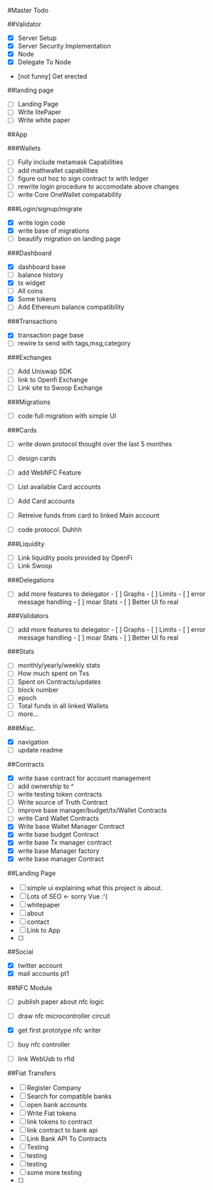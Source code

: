 #Master Todo

##Validator
- [x] Server Setup
- [x] Server Security Implementation
- [x] Node
- [x] Delegate To Node
- [not funny] Get erected


##landing page
- [ ] Landing Page
- [ ] Write litePaper
- [ ] Write white paper

##App

###Wallets
- [ ] Fully include metamask Capabilities
- [ ] add mathwallet capabilities
- [ ] figure out hoz to sign contract tx with ledger
- [ ] rewrite login procedure to accomodate above changes
- [ ] write Core OneWallet compatability

###Login/signup/migrate
- [x] write login code
- [x] write base of migrations
- [ ] beautify migration on landing page

###Dashboard
- [x] dashboard base
- [ ] balance history
- [x] tx widget
- [ ] All coins
- [x] Some tokens
- [ ] Add Ethereum balance compatibility

###Transactions
- [x] transaction page base
- [ ] rewire tx send with tags,msg,category

###Exchanges
- [ ] Add Uniswap SDK
- [ ] link to Openfi Exchange
- [ ] Link site to Swoop Exchange

###Migrations
- [ ] code full migration with simple UI 

###Cards
- [ ] write down protocol thought over the last 5 monthes
- [ ] design cards
- [ ] add WebNFC Feature
- [ ] List available Card accounts
- [ ] Add Card accounts
- [ ] Retreive funds from card to linked Main account
- [ ] code protocol. Duhhh


###Liquidity
- [ ] Link liquidity pools provided by OpenFi
- [ ] Link Swoop

###Delegations
- [ ] add more features to delegator
		- [ ] Graphs
		- [ ] Limits
		- [ ] error message handling
		- [ ] moar Stats
		- [ ] Better UI fo real

###Validators
- [ ] add more features to delegator
		- [ ] Graphs
		- [ ] Limits
		- [ ] error message handling
		- [ ] moar Stats
		- [ ] Better UI fo real

###Stats
- [ ] monthly/yearly/weekly stats
- [ ] How much spent on Txs
- [ ] Spent on Contracts/updates
- [ ] block number
- [ ] epoch
- [ ] Total funds in all linked Wallets
- [ ] more...

###Misc.

- [x] navigation
- [ ] update readme

##Contracts
- [x] write base contract for account management
- [ ] add ownership to ^
- [ ] write testing token contracts
- [ ] Write source of Truth Contract
- [ ] improve base manager/budget/tx/Wallet Contracts
- [ ] write Card Wallet Contracts
- [x] Write base Wallet Manager Contract
- [x] write base budget Contract
- [x] write base Tx manager contract
- [x] write base Manager factory
- [x] write base manager Contract

##Landing Page
- [ ] simple ui explaining what this project is about.
- [ ] Lots of SEO <- sorry Vue :'(
- [ ] whitepaper
- [ ] about
- [ ] contact
- [ ] Link to App
- [ ] 

##Social
- [x] twitter account
- [x] mail accounts pt1

##NFC Module
- [ ] publish paper about nfc logic
- [ ] draw nfc microcontroller circuit
- [x] get first prototype nfc writer
- [ ] buy nfc controller
- [ ] link WebUsb to rfid


##Fiat Transfers
- [ ] Register Company
- [ ] Search for compatible banks
- [ ] open bank accounts
- [ ] Write Fiat tokens
- [ ] link tokens to contract
- [ ] link contract to bank api
- [ ] Link Bank API To Contracts
- [ ] Testing
- [ ] testing
- [ ] testing
- [ ] some more testing
- [ ] 

